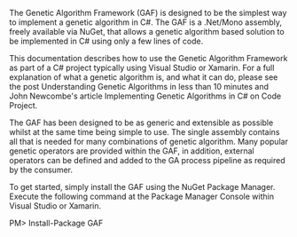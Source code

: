 The Genetic Algorithm Framework (GAF) is designed to be the simplest way to implement a genetic algorithm in C#. The GAF is a .Net/Mono assembly, freely available via NuGet, that allows a genetic algorithm based solution to be implemented in C# using only a few lines of code.

This documentation describes how to use the Genetic Algorithm Framework as part of a C# project typically using Visual Studio or Xamarin. For a full explanation of what a genetic algorithm is, and what it can do, please see the post Understanding Genetic Algorithms in less than 10 minutes and John Newcombe's article Implementing Genetic Algorithms in C# on Code Project.

The GAF has been designed to be as generic and extensible as possible whilst at the same time being simple to use. The single assembly contains all that is needed for many combinations of genetic algorithm. Many popular genetic operators are provided within the GAF, in addition, external operators can be defined and added to the GA process pipeline as required by the consumer.

To get started, simply install the GAF using the NuGet Package Manager. Execute the following command at the Package Manager Console within Visual Studio or Xamarin.

PM> Install-Package GAF
